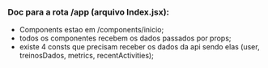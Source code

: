 ### Doc para a rota /app (arquivo Index.jsx):
- Components estao em /components/inicio;
- todos os componentes recebem os dados passados por props;
- existe 4 consts que precisam receber os dados da api sendo elas (user, treinosDados, metrics, recentActivities);
